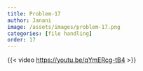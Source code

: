 ```yaml
---
title: Problem-17
author: Janani
image: /assets/images/problem-17.png
categories: [file handling]
order: 17
---
```


{{< video https://youtu.be/qYmERcg-tB4 >}}

